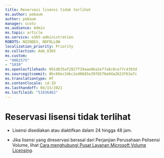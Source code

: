 ```yaml
---
title: Reservasi lisensi tidak terlihat
ms.author: pebaum
author: pebaum
manager: scotv
ms.audience: Admin
ms.topic: article
ms.service: o365-administration
ROBOTS: NOINDEX, NOFOLLOW
localization_priority: Priority
ms.collection: Adm_O365
ms.custom:
- "9002575"
- "5030"
ms.openlocfilehash: 091d635af2027f29aae66a2ef7a8c8ce77c4393d
ms.sourcegitcommit: 8bc60ec34bc1e40685e3976576e04a2623f63a7c
ms.translationtype: HT
ms.contentlocale: id-ID
ms.lasthandoff: 04/15/2021
ms.locfileid: "51836462"
---
```

# <a name="license-reservation-does-not-show"></a>Reservasi lisensi tidak terlihat

- Lisensi disediakan atau diaktifkan dalam 24 hingga 48 jam.

- Jika lisensi yang direservasi berasal dari Perjanjian Perusahaan Pelisensi Volume, lihat [Cara menghubungi Pusat Layanan Microsoft Volume Licensing](https://support.microsoft.com/help/4471406/how-to-contact-the-microsoft-volume-licensing-service-center).
